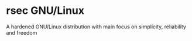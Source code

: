 # rsec GNU/Linux
A hardened GNU/Linux distribution with main focus on simplicity, reliability and freedom
